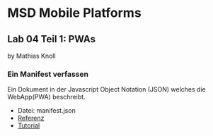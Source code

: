 # MSD Mobile Platforms #
## Lab 04 Teil 1: PWAs ##
by Mathias Knoll

### Ein Manifest verfassen ###

Ein Dokument in der Javascript Object Notation (JSON) welches die WebApp(PWA) beschreibt.

* Datei: manifest.json
* [Referenz](https://w3c.github.io/manifest/) 
* [Tutorial](https://developer.mozilla.org/en-US/docs/Web/Manifest)


